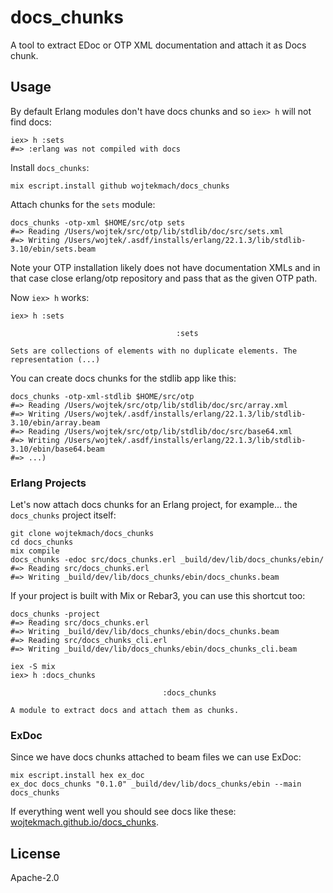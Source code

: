 # docs_chunks

A tool to extract EDoc or OTP XML documentation and attach it as Docs chunk.

## Usage

By default Erlang modules don't have docs chunks and so `iex> h` will not find docs:

    iex> h :sets
    #=> :erlang was not compiled with docs

Install `docs_chunks`:

    mix escript.install github wojtekmach/docs_chunks

Attach chunks for the `sets` module:

    docs_chunks -otp-xml $HOME/src/otp sets
    #=> Reading /Users/wojtek/src/otp/lib/stdlib/doc/src/sets.xml
    #=> Writing /Users/wojtek/.asdf/installs/erlang/22.1.3/lib/stdlib-3.10/ebin/sets.beam

Note your OTP installation likely does not have documentation XMLs and in that case close
erlang/otp repository and pass that as the given OTP path.

Now `iex> h` works:

    iex> h :sets

                                         :sets

    Sets are collections of elements with no duplicate elements. The representation (...)

You can create docs chunks for the stdlib app like this:

    docs_chunks -otp-xml-stdlib $HOME/src/otp
    #=> Reading /Users/wojtek/src/otp/lib/stdlib/doc/src/array.xml
    #=> Writing /Users/wojtek/.asdf/installs/erlang/22.1.3/lib/stdlib-3.10/ebin/array.beam
    #=> Reading /Users/wojtek/src/otp/lib/stdlib/doc/src/base64.xml
    #=> Writing /Users/wojtek/.asdf/installs/erlang/22.1.3/lib/stdlib-3.10/ebin/base64.beam
    #=> ...)

### Erlang Projects

Let's now attach docs chunks for an Erlang project, for example... the `docs_chunks` project itself:

    git clone wojtekmach/docs_chunks
    cd docs_chunks
    mix compile
    docs_chunks -edoc src/docs_chunks.erl _build/dev/lib/docs_chunks/ebin/
    #=> Reading src/docs_chunks.erl
    #=> Writing _build/dev/lib/docs_chunks/ebin/docs_chunks.beam

If your project is built with Mix or Rebar3, you can use this shortcut too:

    docs_chunks -project
    #=> Reading src/docs_chunks.erl
    #=> Writing _build/dev/lib/docs_chunks/ebin/docs_chunks.beam
    #=> Reading src/docs_chunks_cli.erl
    #=> Writing _build/dev/lib/docs_chunks/ebin/docs_chunks_cli.beam

    iex -S mix
    iex> h :docs_chunks

                                      :docs_chunks

    A module to extract docs and attach them as chunks.

### ExDoc

Since we have docs chunks attached to beam files we can use ExDoc:

    mix escript.install hex ex_doc
    ex_doc docs_chunks "0.1.0" _build/dev/lib/docs_chunks/ebin --main docs_chunks

If everything went well you should see docs like these: [wojtekmach.github.io/docs_chunks](http://wojtekmach.github.io/docs_chunks).

## License

Apache-2.0
